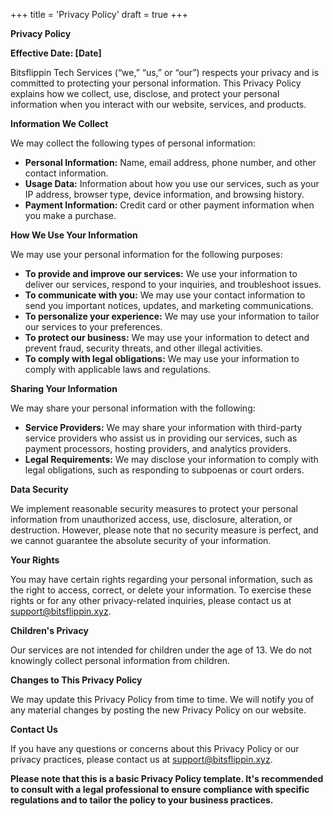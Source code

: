 +++
title = 'Privacy Policy'
draft = true
+++

**Privacy Policy**

**Effective Date: [Date]**

Bitsflippin Tech Services (“we,” “us,” or “our”) respects your privacy and is committed to protecting your personal information. This Privacy Policy explains how we collect, use, disclose, and protect your personal information when you interact with our website, services, and products.

**Information We Collect**

We may collect the following types of personal information:

* **Personal Information:** Name, email address, phone number, and other contact information.
* **Usage Data:** Information about how you use our services, such as your IP address, browser type, device information, and browsing history.
* **Payment Information:** Credit card or other payment information when you make a purchase.

**How We Use Your Information**

We may use your personal information for the following purposes:

* **To provide and improve our services:** We use your information to deliver our services, respond to your inquiries, and troubleshoot issues.
* **To communicate with you:** We may use your contact information to send you important notices, updates, and marketing communications.
* **To personalize your experience:** We may use your information to tailor our services to your preferences.
* **To protect our business:** We may use your information to detect and prevent fraud, security threats, and other illegal activities.
* **To comply with legal obligations:** We may use your information to comply with applicable laws and regulations.

**Sharing Your Information**

We may share your personal information with the following:

* **Service Providers:** We may share your information with third-party service providers who assist us in providing our services, such as payment processors, hosting providers, and analytics providers.
* **Legal Requirements:** We may disclose your information to comply with legal obligations, such as responding to subpoenas or court orders.

**Data Security**

We implement reasonable security measures to protect your personal information from unauthorized access, use, disclosure, alteration, or destruction. However, please note that no security measure is perfect, and we cannot guarantee the absolute security of your information.

**Your Rights**

You may have certain rights regarding your personal information, such as the right to access, correct, or delete your information. To exercise these rights or for any other privacy-related inquiries, please contact us at support@bitsflippin.xyz.

**Children's Privacy**

Our services are not intended for children under the age of 13. We do not knowingly collect personal information from children.

**Changes to This Privacy Policy**

We may update this Privacy Policy from time to time. We will notify you of any material changes by posting the new Privacy Policy on our website.

**Contact Us**

If you have any questions or concerns about this Privacy Policy or our privacy practices, please contact us at support@bitsflippin.xyz.

**Please note that this is a basic Privacy Policy template. It's recommended to consult with a legal professional to ensure compliance with specific regulations and to tailor the policy to your business practices.**